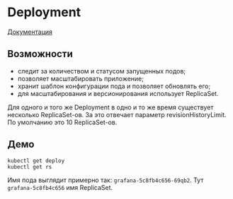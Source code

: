 # Deployment
[Документация](https://kubernetes.io/docs/concepts/workloads/controllers/deployment/)

## Возможности
- следит за количеством и статусом запущенных подов;
- позволяет масштабировать приложение;
- хранит шаблон конфигурации пода и позволяет обновлять его;
- для масштабирования и версионирования использует ReplicaSet.

Для одного и того же Deployment в одно и то же время существует несколько ReplicaSet-ов.
За это отвечает параметр revisionHistoryLimit. По умолчанию это 10 ReplicaSet-ов.

## Демо
```shell script
kubectl get deploy
kubectl get rs
```

Имя пода выглядит примерно так: `grafana-5c8fb4c656-69qb2`.
Тут `grafana-5c8fb4c656` имя ReplicaSet.
